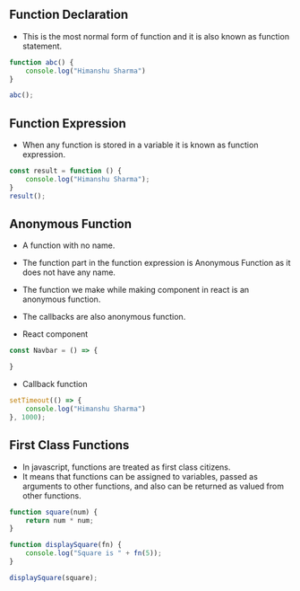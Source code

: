 ## Function Declaration
- This is the most normal form of function and it is also known as function statement.
```javascript
function abc() {
    console.log("Himanshu Sharma")
}

abc();
```

## Function Expression
- When any function is stored in a variable it is known as function expression.
```javascript
const result = function () {
    console.log("Himanshu Sharma");
}
result();
```

## Anonymous Function
- A function with no name.
- The function part in the function expression is Anonymous Function as it does not have any name. 
- The function we make while making component in react is an anonymous function. 
- The callbacks are also anonymous function. 


- React component
```javascript
const Navbar = () => {

}
```
- Callback function
```javascript
setTimeout(() => {
    console.log("Himanshu Sharma")
}, 1000);
```

## First Class Functions
- In javascript, functions are treated as first class citizens.
- It means that functions can be assigned to variables, passed as arguments to other functions, and also can be returned as valued from other functions.

```javascript
function square(num) {
    return num * num;
}

function displaySquare(fn) {
    console.log("Square is " + fn(5));
}

displaySquare(square);
```
